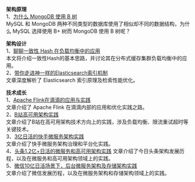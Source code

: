 **架构原理**  
1、[为什么 MongoDB 使用 B 树](https://mp.weixin.qq.com/s/ieGfv66GstJC2cltiE_c5g)  
MySQL 和 MongoDB 两种不同类型的数据库使用了相似却不同的数据结构，为什么 MySQL 选择使用 B+ 树而 MongoDB 使用 B 树呢？  
  
**架构设计**  
1、[聊聊一致性 Hash 在负载均衡中的应用](https://mp.weixin.qq.com/s/C5RUPCgBXBuawpTJZ5KvlA)  
本文将介绍一致性Hash的基本思路，并讨论其在分布式缓存集群负载均衡中的应用。  
2、[带你走进神一样的Elasticsearch索引机制](https://mp.weixin.qq.com/s/a_ogP5JGBGPQhVXfkQXuyw)   
文章深度解析了 Elasticsearch 索引原理及检索性能优化。

**技术成长**  
1、[Apache Flink在滴滴的应用与实践](https://mp.weixin.qq.com/s/xftJ8S3qbXgK1JSeOllcfg)  
文章介绍了 Apache Flink 在滴滴内部的应用和优化实践之路。  
2、[B站高可用架构实践](https://mp.weixin.qq.com/s/3NUd4jObuTKqlhUr-eKvhA)  
文章介绍了B站在高可用架构技术方向上的实践，涉及负载均衡、限流重试超时等关键技术。  
3、[3亿日活的快手微服务架构实践](https://mp.weixin.qq.com/s/VgYAlWAg_h5wP5tEWm3XGg)  
文章介绍了快手微服务架构治理和平台化实践。  
4、[头条1.2亿+日活的微服务和高可用架构实践](https://mp.weixin.qq.com/s/pbfi3TZ1AOXQOY1cX-31xg)
文章介绍了今日头条架构发展历程，以及在微服务和高可用架构领域上的实践。  
5、[微信10亿日活场景下，后台微服务架构及存储架构实践](https://mp.weixin.qq.com/s/qwYTpQfWEHDr1nD8QuWPyw)  
文章介绍了微信发展历程，以及在微服务架构和存储架构领域上的实践。
